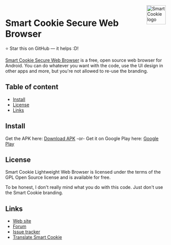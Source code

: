 

<a href="http://cookiejarapps.com/">
    <img src="https://CloudCookie--onecookieleft.repl.co/images/smartcookiebrowser.png" alt="SmartCookie logo" title="Smart Cookie Secure Web Browser" align="right" height="60" />
</a>


Smart Cookie Secure Web Browser
======================

:star: Star this on GitHub — it helps :D!

[Smart Cookie Secure Web Browser](http://cookiejarapps.com/scswb) is a free, open source web browser for Android. You can do whatever you want with the code, use the UI design in other apps and more, but you're not allowed to re-use the branding.


## Table of content

- [Install](#install)
- [License](#license)
- [Links](#links)

## Install

Get the APK here: [Download APK](https://CloudCookie--onecookieleft.repl.co/files/smartcookiebrowser.apk)
-or-
Get it on Google Play here: [Google Play](https://play.google.com/store/apps/details?id=com.cookiegames.smartcookie)

## License

Smart Cookie Lightweight Web Browser is licensed under the terms of the GPL Open Source
license and is available for free.

To be honest, I don't really mind what you do with this code. Just don't use the Smart Cookie branding.

## Links

* [Web site](http://cookiejarapps.com)
* [Forum](https://cookieforum.wikidot.com/)
* [Issue tracker](http://cookiebugtracker.wikidot.com/)
* [Translate Smart Cookie](https://www.transifex.com/cookiejarapps/smartcookie-lightweight-web-browser)
